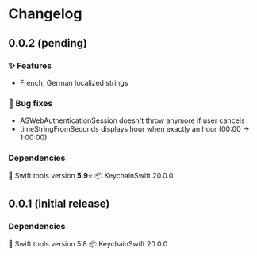 # Changelog

## 0.0.2 (pending)

### ✨ Features
- French, German localized strings

### 🐞 Bug fixes
- ASWebAuthenticationSession doesn't throw anymore if user cancels
- timeStringFromSeconds displays hour when exactly an hour (00:00 -> 1:00:00)

### Dependencies  
🔨 Swift tools version **5.9**⭐️
📦 KeychainSwift 20.0.0


## 0.0.1 (initial release)  

### Dependencies  
🔨 Swift tools version 5.8
📦 KeychainSwift 20.0.0
